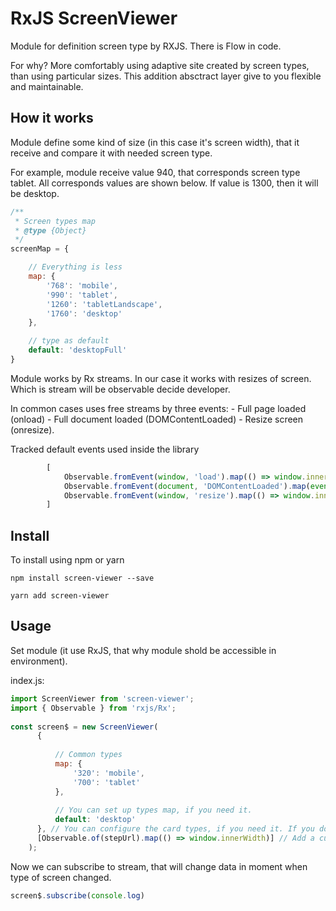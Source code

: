 
# RxJS ScreenViewer
Module for definition screen type by RXJS. There is Flow in code.

For why? More comfortably using adaptive site created by screen types, than using particular sizes. This addition absctract layer give to you flexible and maintainable.

## How it works
Module define some kind of size (in this case it's screen width), that it receive and compare it with needed screen type.

For example, module receive value 940, that corresponds screen type tablet. All corresponds values are shown below. If value is 1300, then it will be desktop.

```js
/**
 * Screen types map
 * @type {Object}
 */
screenMap = {

    // Everything is less
    map: {
        '768': 'mobile',
        '990': 'tablet',
        '1260': 'tabletLandscape',
        '1760': 'desktop'
    },

    // type as default
    default: 'desktopFull'
}
```

Module works by Rx streams. In our case it works with resizes of screen. Which is stream will be observable decide developer.

In common cases uses free streams by three events:
    - Full page loaded (onload)
    - Full document loaded (DOMContentLoaded)
    - Resize screen (onresize).
    
Tracked default events used inside the library
```js
        [
            Observable.fromEvent(window, 'load').map(() => window.innerWidth),
            Observable.fromEvent(document, 'DOMContentLoaded').map(event => event.target.innerWidth),
            Observable.fromEvent(window, 'resize').map(() => window.innerWidth),
        ]
```

## Install
    
To install using npm or yarn
```npm
npm install screen-viewer --save
    
yarn add screen-viewer
```


## Usage
Set module (it use RxJS, that why module shold be accessible in environment).

index.js:

```js
import ScreenViewer from 'screen-viewer';
import { Observable } from 'rxjs/Rx';
    
const screen$ = new ScreenViewer(
      {
      
          // Common types
          map: {
              '320': 'mobile',
              '700': 'tablet'
          },
      
          // You can set up types map, if you need it. 
          default: 'desktop'
      }, // You can configure the card types, if you need it. If you do not want to put null
      [Observable.of(stepUrl).map(() => window.innerWidth)] // Add a custom event. If you do not need to specify
    );

```

Now we can subscribe to stream, that will change data in moment when type of screen changed.

```js
screen$.subscribe(console.log)
```